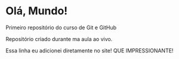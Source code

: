 # Olá, Mundo!
 Primeiro repositório do curso de Git e GitHub

 Repositório criado durante ma aula ao vivo.

 Essa linha eu adicionei diretamente no site! QUE IMPRESSIONANTE!
